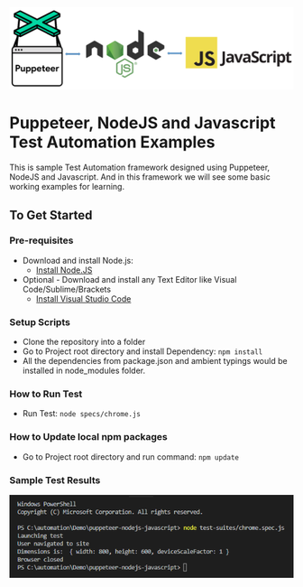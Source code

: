 ![Puppeteer, NodeJS and Javascript](./images/puppeteer-nodejs-javascript.png?raw=true "Puppeteer, NodeJS and Javascript")

# Puppeteer, NodeJS and Javascript Test Automation Examples
This is sample Test Automation framework designed using Puppeteer, NodeJS and Javascript. And in this framework we will see some basic working examples for learning.

## To Get Started

### Pre-requisites
* Download and install Node.js:
  * [Install Node.JS](https://qaloop.tk/blog/install-node-js/ "Install Node.JS")
* Optional - Download and install any Text Editor like Visual Code/Sublime/Brackets
  * [Install Visual Studio Code](https://qaloop.tk/blog/install-visual-studio-code/ "Install Visual Studio Code")

### Setup Scripts 
* Clone the repository into a folder
* Go to Project root directory and install Dependency: `npm install`
* All the dependencies from package.json and ambient typings would be installed in node_modules folder.

### How to Run Test
* Run Test: `node specs/chrome.js`

### How to Update local npm packages
* Go to Project root directory and run command: `npm update`

### Sample Test Results
![Puppeteer, NodeJS and Javascript Test Results](./images/console-test-results.png?raw=true "Puppeteer, NodeJS and Javascript Test Results")
